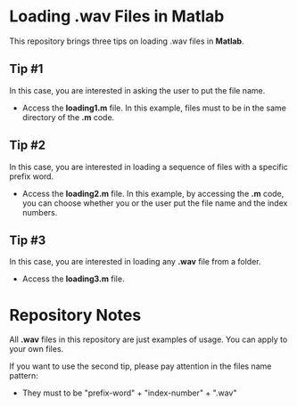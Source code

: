 # Loading .wav Files in Matlab

This repository brings three tips on loading .wav files in **Matlab**. 


## Tip #1

In this case, you are interested in asking the user to put the file name. 
- Access the **loading1.m** file.
In this example, files must to be in the same directory of the **.m** code.

## Tip #2

In this case, you are interested in loading a sequence of files with a specific prefix word.  
- Access the **loading2.m** file.
In this example, by accessing the **.m** code, you can choose whether you or the user put the file name and the index numbers.

## Tip #3

In this case, you are interested in loading any **.wav** file from a folder. 
- Access the **loading3.m** file.



# Repository Notes

All **.wav** files in this repository are just examples of usage. You can apply to your own files.

If you want to use the second tip, please pay attention in the files name pattern: 
- They must to be "prefix-word" + "index-number" + ".wav"